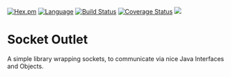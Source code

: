[![Hex.pm](https://img.shields.io/hexpm/l/plug.svg)](http://www.apache.org/licenses/LICENSE-2.0)
[![Language](https://img.shields.io/badge/language-java%2Fkotlin-yellowgreen.svg)](https://www.google.nl/search?q=kotlin)
[![Build Status](https://travis-ci.org/Endran/SocketOutlet.svg?branch=master)](https://travis-ci.org/Endran/SocketOutlet)
[![Coverage Status](https://coveralls.io/repos/github/Endran/SocketOutlet/badge.svg?branch=master)](https://coveralls.io/github/Endran/SocketOutlet?branch=master)
[![](https://jitpack.io/v/endran/SocketOutlet.svg)](https://jitpack.io/#endran/SocketOutlet)

# Socket Outlet
A simple library wrapping sockets, to communicate via nice Java Interfaces and Objects.

